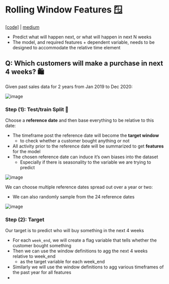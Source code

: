 # Rolling Window Features 🪟
[[code]](https://github.com/patilvijay23/MLinPython/blob/main/pyspark/3_rolling_window_features.ipynb) | [medium](https://medium.com/analytics-vidhya/predictive-models-using-rolling-window-features-i-691172c19e95)
- Predict what will happen next, or what will happen in next N weeks 
- The model, and required features + dependent variable, needs to be designed to accommodate the relative time element

## Q: Which customers will make a purchase in next 4 weeks? 🛍️
Given past sales data for 2 years from Jan 2019 to Dec 2020:

![image](https://github.com/krystinli/Legoland/assets/33378140/c1efb735-9ed2-44ec-bce8-b890ec32f7f9)

### Step (1): Test/train Split 🚋
Choose a **reference date** and then base everything to be relative to this date:
- The timeframe post the reference date will become the **target window**
  - to check whether a customer bought anything or not
- All activity prior to the reference date will be summarized to get **features** for the model
- The chosen reference date can induce it’s own biases into the dataset
  - Especially if there is seasonality to the variable we are trying to predict 

![image](https://github.com/krystinli/Legoland/assets/33378140/04e065b6-3fe2-432b-86d9-a0a04854b488)

We can choose multiple reference dates spread out over a year or two:
- We can also randomly sample from the 24 reference dates

![image](https://github.com/krystinli/Legoland/assets/33378140/c8107a78-1036-45ff-9cfb-fa791648e34f)

### Step (2): Target
Our target is to predict who will buy something in the next 4 weeks
- For each `week_end`, we will create a flag variable that tells whether the customer bought something
- Then we can use the window definitions to agg the next 4 weeks relative to week_end
  - as the target variable for each week_end
- Similarly we will use the window definitions to agg various timeframes of the past year for all features
- 



